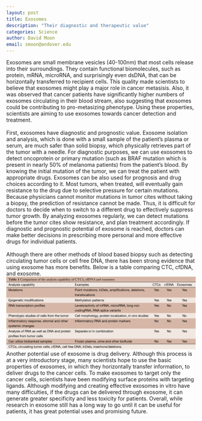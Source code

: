 ```yaml
---
layout: post
title: Exosomes
description: "Their diagnostic and therapeutic value"
categories: Science
author: David Moon
email: smoon@andover.edu
---
```


Exosomes are small membrane vesicles (40-100nm) that most cells release into their surroundings. They contain functional biomolecules, such as protein, mRNA, microRNA, and surprisingly even dsDNA, that can be horizontally transferred to recipient cells. This quality made scientists to believe that exosomes might play a major role in cancer metasisis. Also, it was observed that cancer patients have significantly higher numbers of exosomes circulating in their blood stream, also suggesting that exosomes could be contributing to pro-metasizing phenotype. Using these properties, scientists are aiming to use exosomes towards cancer detection and treatment. 
<br>
<br>
First, exosomes have diagnostic and prognostic value. Exosome isolation and analysis, which is done with a small sample of the patient’s plasma or serum, are much safer than solid biopsy, which physically retrieves part of the tumor with a needle. For diagnostic purposes, we can use exosomes to detect oncoprotein or primary mutation (such as BRAF mutation which is present in nearly 50% of melanoma patients) from the patient’s blood. By knowing the initial mutation of the tumor, we can treat the patient with appropriate drugs. Exosomes can be also used for prognosis and drug choices according to it. Most tumors, when treated, will eventually gain resistance to the drug due to selective pressure for certain mutations. Because physicians cannot monitor mutations in tumor cites without taking a biopsy, the prediction of resistance cannot be made. Thus, it is difficult for doctors to decide when to switch to a different drug to effectively suppress tumor growth. By analyzing exosomes regularly, we can detect mutations before the tumor cites show resistance, and plan treatment accordingly. If diagnostic and prognostic potential of exosome is reached, doctors can make better decisions in prescribing more personal and more effective drugs for individual patients. 
<br>
<br>
Although there are other methods of blood based biopsy such as detecting circulating tumor cells or cell free DNA, there has been strong evidence that using exosome has more benefits. Below is a table comparing CTC, cfDNA, and exosome.
![Comparison of the analysis compatibility](/Assets/Article/20354368.png)
Another potential use of exosome is drug delivery. Although this process is at a very introductory stage, many scientists hope to use the basic properties of exosomes, in which they horizontally transfer information, to deliver drugs to the cancer cells. To make exosomes to target only the cancer cells, scientists have been modifying surface proteins with targeting ligands. Although modifying and creating effective exosomes in vitro have many difficulties, if the drugs can be delivered through exosome, it can generate greater specificity and less toxicity for patients. Overall, while research in exosome still has a long way to go until it can be useful for patients, it has great potential uses and promising future. 